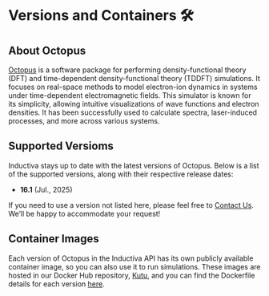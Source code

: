# Versions and Containers 🛠️

## About Octopus
[Octopus](https://octopus-code.org/documentation/13/manual/about_octopus/) is a software package for performing 
density-functional theory (DFT) and time-dependent density-functional theory (TDDFT) simulations. It focuses on 
real-space methods to model electron-ion dynamics in systems under time-dependent electromagnetic fields. This simulator 
is known for its simplicity, allowing intuitive visualizations of wave functions and electron densities. It has 
been successfully used to calculate spectra, laser-induced processes, and more across various systems.

## Supported Versioms
Inductiva stays up to date with the latest versions of Octopus.
Below is a list of the supported versions, along with their respective release dates:

- **16.1** (Jul., 2025)

If you need to use a version not listed here, please feel free to [Contact Us](mailto:support@inductiva.ai).
We’ll be happy to accommodate your request!

## Container Images
Each version of Octopus in the Inductiva API has its own publicly available container image, 
so you can also use it to run simulations. These images are hosted in our Docker Hub repository, 
[Kutu](https://hub.docker.com/r/inductiva/kutu/tags?name=octopus), and you can find the 
Dockerfile details for each version [here](https://github.com/inductiva/kutu/tree/main/simulators/octopus).